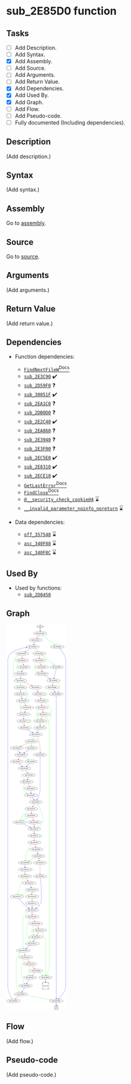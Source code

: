 # sub_2E85D0 function

## Tasks

- [ ] Add Description.
- [ ] Add Syntax.
- [X] Add Assembly.
- [ ] Add Source.
- [ ] Add Arguments.
- [ ] Add Return Value.
- [X] Add Dependencies.
- [X] Add Used By.
- [X] Add Graph.
- [ ] Add Flow.
- [ ] Add Pseudo-code.
- [ ] Fully documented (Including dependencies).

## Description

(Add description.)

## Syntax

(Add syntax.)

## Assembly

Go to [assembly](../asm/sub_2E85D0.asm).

## Source

Go to [source](../cc/sub_2E85D0.cc).

## Arguments

(Add arguments.)

## Return Value

(Add return value.)

## Dependencies

* Function dependencies:
  * [`FindNextFileW`<sup>Docs</sup>](https://docs.microsoft.com/en-us/windows/win32/api/fileapi/nf-fileapi-findnextfilew)
  * [`sub_2E3C90`](sub_2E3C90.md) ✔️
  * [`sub_2D59F0`](sub_2D59F0.md) ❓
  * [`sub_30851F`](sub_30851F.md) ✔️
  * [`sub_2EA1C0`](sub_2EA1C0.md) ❓
  * [`sub_2DB0D0`](sub_2DB0D0.md) ❓
  * [`sub_2E2C40`](sub_2E2C40.md) ✔️
  * [`sub_2EA860`](sub_2EA860.md) ❓
  * [`sub_2E3940`](sub_2E3940.md) ❓
  * [`sub_2E3F00`](sub_2E3F00.md) ❓
  * [`sub_2EC5E0`](sub_2EC5E0.md) ✔️
  * [`sub_2E8310`](sub_2E8310.md) ✔️
  * [`sub_2ECE10`](sub_2ECE10.md) ✔️
  * [`GetLastError`<sup>Docs</sup>](https://docs.microsoft.com/en-us/windows/win32/api/errhandlingapi/nf-errhandlingapi-getlasterror)
  * [`FindClose`<sup>Docs</sup>](https://docs.microsoft.com/en-us/windows/win32/api/fileapi/nf-fileapi-findclose)
  * [`@__security_check_cookie@4`](@__security_check_cookie@4.md) ⌛
  * [`__invalid_parameter_noinfo_noreturn`](__invalid_parameter_noinfo_noreturn.md) ⌛


* Data dependencies:
  * [`off_357548`](off_357548.md) ⌛
  * [`asc_340F88`](asc_340F88.md) ⌛
  * [`asc_340F8C`](asc_340F8C.md) ⌛

## Used By

* Used by functions:
  * [`sub_2D8450`](sub_2D8450.md)

## Graph

![sub_2E85D0 Graph](../svg/sub_2E85D0.svg "sub_2E85D0 Graph")

## Flow

(Add flow.)

## Pseudo-code

(Add pseudo-code.)
